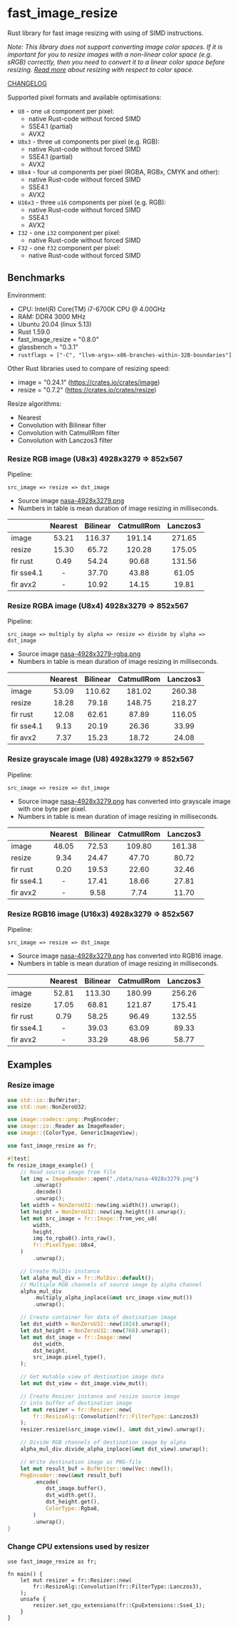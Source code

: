 # fast_image_resize

Rust library for fast image resizing with using of SIMD instructions.

_Note: This library does not support converting image color spaces.
If it is important for you to resize images with a non-linear color space
(e.g. sRGB) correctly, then you need to convert it to a linear color space
before resizing. [Read more](https://legacy.imagemagick.org/Usage/resize/#resize_colorspace)
about resizing with respect to color space._

[CHANGELOG](https://github.com/Cykooz/fast_image_resize/blob/main/CHANGELOG.md)

Supported pixel formats and available optimisations:
- `U8` - one `u8` component per pixel:
    - native Rust-code without forced SIMD
    - SSE4.1 (partial)
    - AVX2
- `U8x3` - three `u8` components per pixel (e.g. RGB):
    - native Rust-code without forced SIMD
    - SSE4.1 (partial)
    - AVX2
- `U8x4` - four `u8` components per pixel (RGBA, RGBx, CMYK and other):
    - native Rust-code without forced SIMD
    - SSE4.1
    - AVX2
- `U16x3` - three `u16` components per pixel (e.g. RGB):
    - native Rust-code without forced SIMD
    - SSE4.1
    - AVX2
- `I32` - one `i32` component per pixel:
    - native Rust-code without forced SIMD
- `F32` - one `f32` component per pixel:
    - native Rust-code without forced SIMD

## Benchmarks

Environment:
- CPU: Intel(R) Core(TM) i7-6700K CPU @ 4.00GHz
- RAM: DDR4 3000 MHz
- Ubuntu 20.04 (linux 5.13)
- Rust 1.59.0
- fast_image_resize = "0.8.0"
- glassbench = "0.3.1"
- `rustflags = ["-C", "llvm-args=-x86-branches-within-32B-boundaries"]`

Other Rust libraries used to compare of resizing speed:
- image = "0.24.1" (<https://crates.io/crates/image>)
- resize = "0.7.2" (<https://crates.io/crates/resize>)

Resize algorithms:
- Nearest
- Convolution with Bilinear filter
- Convolution with CatmullRom filter
- Convolution with Lanczos3 filter

### Resize RGB image (U8x3) 4928x3279 => 852x567

Pipeline:

`src_image => resize => dst_image`

- Source image [nasa-4928x3279.png](https://github.com/Cykooz/fast_image_resize/blob/main/data/nasa-4928x3279.png)
- Numbers in table is mean duration of image resizing in milliseconds.

|            | Nearest | Bilinear | CatmullRom | Lanczos3 |
|------------|:-------:|:--------:|:----------:|:--------:|
| image      |  53.21  |  116.37  |   191.14   |  271.65  |
| resize     |  15.30  |  65.72   |   120.28   |  175.05  |
| fir rust   |  0.49   |  54.24   |   90.68    |  131.56  |
| fir sse4.1 |    -    |  37.70   |   43.88    |  61.05   |
| fir avx2   |    -    |  10.92   |   14.15    |  19.81   |

### Resize RGBA image (U8x4) 4928x3279 => 852x567

Pipeline:

`src_image => multiply by alpha => resize => divide by alpha => dst_image`

- Source image [nasa-4928x3279-rgba.png](https://github.com/Cykooz/fast_image_resize/blob/main/data/nasa-4928x3279-rgba.png)
- Numbers in table is mean duration of image resizing in milliseconds.

|            | Nearest | Bilinear | CatmullRom | Lanczos3 |
|------------|:-------:|:--------:|:----------:|:--------:|
| image      |  53.09  |  110.62  |   181.02   |  260.38  |
| resize     |  18.28  |  79.18   |   148.75   |  218.27  |
| fir rust   |  12.08  |  62.61   |   87.89    |  116.05  |
| fir sse4.1 |  9.13   |  20.19   |   26.36    |  33.99   |
| fir avx2   |  7.37   |  15.23   |   18.72    |  24.08   |

### Resize grayscale image (U8) 4928x3279 => 852x567

Pipeline:

`src_image => resize => dst_image`

- Source image [nasa-4928x3279.png](https://github.com/Cykooz/fast_image_resize/blob/main/data/nasa-4928x3279.png)
  has converted into grayscale image with one byte per pixel.
- Numbers in table is mean duration of image resizing in milliseconds.

|            | Nearest | Bilinear | CatmullRom | Lanczos3 |
|------------|:-------:|:--------:|:----------:|:--------:|
| image      |  48.05  |  72.53   |   109.80   |  161.38  |
| resize     |  9.34   |  24.47   |   47.70    |  80.72   |
| fir rust   |  0.20   |  19.53   |   22.60    |  32.46   |
| fir sse4.1 |    -    |  17.41   |   18.66    |  27.81   |
| fir avx2   |    -    |   9.58   |    7.74    |  11.70   |

### Resize RGB16 image (U16x3) 4928x3279 => 852x567

Pipeline:

`src_image => resize => dst_image`

- Source image [nasa-4928x3279.png](https://github.com/Cykooz/fast_image_resize/blob/main/data/nasa-4928x3279.png)
  has converted into RGB16 image.
- Numbers in table is mean duration of image resizing in milliseconds.

|            | Nearest | Bilinear | CatmullRom | Lanczos3 |
|------------|:-------:|:--------:|:----------:|:--------:|
| image      |  52.81  |  113.30  |   180.99   |  256.26  |
| resize     |  17.05  |  68.81   |   121.87   |  175.41  |
| fir rust   |  0.79   |  58.25   |   96.49    |  132.55  |
| fir sse4.1 |    -    |  39.03   |   63.09    |  89.33   |
| fir avx2   |    -    |  33.29   |   48.96    |  58.77   |

## Examples

### Resize image

```rust
use std::io::BufWriter;
use std::num::NonZeroU32;

use image::codecs::png::PngEncoder;
use image::io::Reader as ImageReader;
use image::{ColorType, GenericImageView};

use fast_image_resize as fr;

#[test]
fn resize_image_example() {
    // Read source image from file
    let img = ImageReader::open("./data/nasa-4928x3279.png")
        .unwrap()
        .decode()
        .unwrap();
    let width = NonZeroU32::new(img.width()).unwrap();
    let height = NonZeroU32::new(img.height()).unwrap();
    let mut src_image = fr::Image::from_vec_u8(
        width,
        height,
        img.to_rgba8().into_raw(),
        fr::PixelType::U8x4,
    )
        .unwrap();

    // Create MulDiv instance
    let alpha_mul_div = fr::MulDiv::default();
    // Multiple RGB channels of source image by alpha channel
    alpha_mul_div
        .multiply_alpha_inplace(&mut src_image.view_mut())
        .unwrap();

    // Create container for data of destination image
    let dst_width = NonZeroU32::new(1024).unwrap();
    let dst_height = NonZeroU32::new(768).unwrap();
    let mut dst_image = fr::Image::new(
        dst_width,
        dst_height,
        src_image.pixel_type(),
    );

    // Get mutable view of destination image data
    let mut dst_view = dst_image.view_mut();

    // Create Resizer instance and resize source image
    // into buffer of destination image
    let mut resizer = fr::Resizer::new(
        fr::ResizeAlg::Convolution(fr::FilterType::Lanczos3)
    );
    resizer.resize(&src_image.view(), &mut dst_view).unwrap();

    // Divide RGB channels of destination image by alpha
    alpha_mul_div.divide_alpha_inplace(&mut dst_view).unwrap();

    // Write destination image as PNG-file
    let mut result_buf = BufWriter::new(Vec::new());
    PngEncoder::new(&mut result_buf)
        .encode(
            dst_image.buffer(),
            dst_width.get(),
            dst_height.get(),
            ColorType::Rgba8,
        )
        .unwrap();
}
```

### Change CPU extensions used by resizer

```rust, ignore
use fast_image_resize as fr;

fn main() {
    let mut resizer = fr::Resizer::new(
        fr::ResizeAlg::Convolution(fr::FilterType::Lanczos3),
    );
    unsafe {
        resizer.set_cpu_extensions(fr::CpuExtensions::Sse4_1);
    }
}
```

